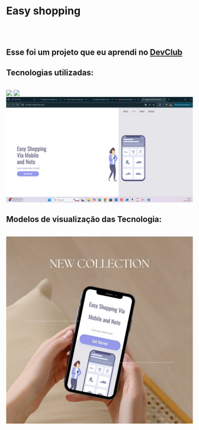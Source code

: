 <h1>Easy shopping</h1>
<br>
<br>
<h2>Esse foi um projeto que eu aprendi no <a href="https://rodolfomori.com.br/devclub">DevClub</a></h2>
<h2>Tecnologias utilizadas:</h2>
<br>
<img src="https://img.shields.io/badge/HTML5-E34F26?style=for-the-badge&logo=html5&logoColor=white"/>
<img src="https://img.shields.io/badge/CSS-239120?&style=for-the-badge&logo=css3&logoColor=white"/>

<img src="https://github.com/jessikinhatake/Easy-Shopping/blob/main/assets/Tela%20note.png?raw=true"/>
<br>
<h2>Modelos de visualização das Tecnologia:</h2>
<br>
<img src="https://github.com/jessikinhatake/Easy-Shopping/blob/main/assets/1.jpg"/>

